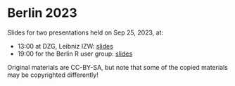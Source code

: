 # Berlin 2023

Slides for two presentations held on Sep 25, 2023, at:

* 13:00 at DZG, Leibniz IZW: [slides](https://docs.google.com/presentation/d/1swoxT_xRzTujVIHGIuadugWoZjI2ZVaCSgcKA48ydFw/edit?usp=sharing)
* 19:00 for the Berlin R user group: [slides](https://docs.google.com/presentation/d/1B2F-gl7SbZpP413N6bMim8qdsr_7exr7KOkSs6_AvB0/edit?usp=sharing)

Original materials are CC-BY-SA, but note that some of the copied materials
may be copyrighted differently!
